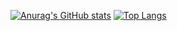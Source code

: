 [![Anurag's GitHub stats](https://github-readme-stats.vercel.app/api?username=mathdecastilho&show_icons=true&include_all_commits=true&count_private=true&theme=gruvbox)](https://github.com/anuraghazra/github-readme-stats)
[![Top Langs](https://github-readme-stats.vercel.app/api/top-langs/?username=mathdecastilho&count_private=true&theme=gruvbox&include_all_commits=true&show_icons=true)](https://github.com/anuraghazra/github-readme-stats)
